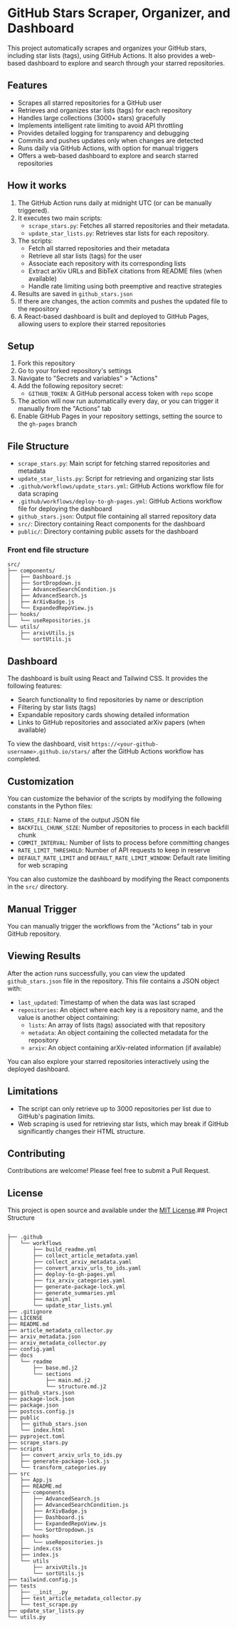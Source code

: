# GitHub Stars Scraper, Organizer, and Dashboard
This project automatically scrapes and organizes your GitHub stars, including star lists (tags), using GitHub Actions. It also provides a web-based dashboard to explore and search through your starred repositories.

## Features
- Scrapes all starred repositories for a GitHub user
- Retrieves and organizes star lists (tags) for each repository
- Handles large collections (3000+ stars) gracefully
- Implements intelligent rate limiting to avoid API throttling
- Provides detailed logging for transparency and debugging
- Commits and pushes updates only when changes are detected
- Runs daily via GitHub Actions, with option for manual triggers
- Offers a web-based dashboard to explore and search starred repositories

## How it works
1. The GitHub Action runs daily at midnight UTC (or can be manually triggered).
2. It executes two main scripts:
   - `scrape_stars.py`: Fetches all starred repositories and their metadata.
   - `update_star_lists.py`: Retrieves star lists for each repository.
3. The scripts:
   - Fetch all starred repositories and their metadata
   - Retrieve all star lists (tags) for the user
   - Associate each repository with its corresponding lists
   - Extract arXiv URLs and BibTeX citations from README files (when available)
   - Handle rate limiting using both preemptive and reactive strategies
4. Results are saved in `github_stars.json`
5. If there are changes, the action commits and pushes the updated file to the repository
6. A React-based dashboard is built and deployed to GitHub Pages, allowing users to explore their starred repositories

## Setup
1. Fork this repository
2. Go to your forked repository's settings
3. Navigate to "Secrets and variables" > "Actions"
4. Add the following repository secret:
   - `GITHUB_TOKEN`: A GitHub personal access token with `repo` scope
5. The action will now run automatically every day, or you can trigger it manually from the "Actions" tab
6. Enable GitHub Pages in your repository settings, setting the source to the `gh-pages` branch

## File Structure
- `scrape_stars.py`: Main script for fetching starred repositories and metadata
- `update_star_lists.py`: Script for retrieving and organizing star lists
- `.github/workflows/update_stars.yml`: GitHub Actions workflow file for data scraping
- `.github/workflows/deploy-to-gh-pages.yml`: GitHub Actions workflow file for deploying the dashboard
- `github_stars.json`: Output file containing all starred repository data
- `src/`: Directory containing React components for the dashboard
- `public/`: Directory containing public assets for the dashboard

### Front end file structure

```
src/
├── components/
│   ├── Dashboard.js
│   ├── SortDropdown.js
│   ├── AdvancedSearchCondition.js
│   ├── AdvancedSearch.js
│   ├── ArXivBadge.js
│   └── ExpandedRepoView.js
├── hooks/
│   └── useRepositories.js
└── utils/
    ├── arxivUtils.js
    └── sortUtils.js
```

## Dashboard
The dashboard is built using React and Tailwind CSS. It provides the following features:
- Search functionality to find repositories by name or description
- Filtering by star lists (tags)
- Expandable repository cards showing detailed information
- Links to GitHub repositories and associated arXiv papers (when available)

To view the dashboard, visit `https://<your-github-username>.github.io/stars/` after the GitHub Actions workflow has completed.

## Customization
You can customize the behavior of the scripts by modifying the following constants in the Python files:
- `STARS_FILE`: Name of the output JSON file
- `BACKFILL_CHUNK_SIZE`: Number of repositories to process in each backfill chunk
- `COMMIT_INTERVAL`: Number of lists to process before committing changes
- `RATE_LIMIT_THRESHOLD`: Number of API requests to keep in reserve
- `DEFAULT_RATE_LIMIT` and `DEFAULT_RATE_LIMIT_WINDOW`: Default rate limiting for web scraping

You can also customize the dashboard by modifying the React components in the `src/` directory.

## Manual Trigger
You can manually trigger the workflows from the "Actions" tab in your GitHub repository.

## Viewing Results
After the action runs successfully, you can view the updated `github_stars.json` file in the repository. This file contains a JSON object with:
- `last_updated`: Timestamp of when the data was last scraped
- `repositories`: An object where each key is a repository name, and the value is another object containing:
  - `lists`: An array of lists (tags) associated with that repository
  - `metadata`: An object containing the collected metadata for the repository
  - `arxiv`: An object containing arXiv-related information (if available)

You can also explore your starred repositories interactively using the deployed dashboard.

## Limitations
- The script can only retrieve up to 3000 repositories per list due to GitHub's pagination limits.
- Web scraping is used for retrieving star lists, which may break if GitHub significantly changes their HTML structure.

## Contributing
Contributions are welcome! Please feel free to submit a Pull Request.

## License
This project is open source and available under the [MIT License](LICENSE).## Project Structure

```

├── .github
│   └── workflows
│       ├── build_readme.yml
│       ├── collect_article_metadata.yaml
│       ├── collect_arxiv_metadata.yaml
│       ├── convert_arxiv_urls_to_ids.yaml
│       ├── deploy-to-gh-pages.yml
│       ├── fix_arxiv_categories.yaml
│       ├── generate-package-lock.yml
│       ├── generate_summaries.yml
│       ├── main.yml
│       └── update_star_lists.yml
├── .gitignore
├── LICENSE
├── README.md
├── article_metadata_collector.py
├── arxiv_metadata.json
├── arxiv_metadata_collector.py
├── config.yaml
├── docs
│   └── readme
│       ├── base.md.j2
│       └── sections
│           ├── main.md.j2
│           └── structure.md.j2
├── github_stars.json
├── package-lock.json
├── package.json
├── postcss.config.js
├── public
│   ├── github_stars.json
│   └── index.html
├── pyproject.toml
├── scrape_stars.py
├── scripts
│   ├── convert_arxiv_urls_to_ids.py
│   ├── generate-package-lock.js
│   └── transform_categories.py
├── src
│   ├── App.js
│   ├── README.md
│   ├── components
│   │   ├── AdvancedSearch.js
│   │   ├── AdvancedSearchCondition.js
│   │   ├── ArXivBadge.js
│   │   ├── Dashboard.js
│   │   ├── ExpandedRepoView.js
│   │   └── SortDropdown.js
│   ├── hooks
│   │   └── useRepositories.js
│   ├── index.css
│   ├── index.js
│   └── utils
│       ├── arxivUtils.js
│       └── sortUtils.js
├── tailwind.config.js
├── tests
│   ├── __init__.py
│   ├── test_article_metadata_collector.py
│   └── test_scrape.py
├── update_star_lists.py
└── utils.py

```